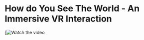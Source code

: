 # How do You See The World - An Immersive VR Interaction 

[![Watch the video]([https://youtu.be/vt5fpE0bzSY](https://youtu.be/qpcqHmuG72w))


